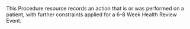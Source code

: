 This Procedure resource records an action that is or was performed on a patient, with further constraints applied for a 6-8 Week Health Review Event.